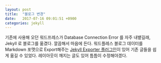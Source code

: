 ```yaml
---
layout: post
title:  "블로그 변경"
date:   2017-07-16 09:01:51 +0900
categories: jekyll
---
```


기존에 사용해 오던 워드프레스가 Database Connection Error 를 자주 내뱉길래, Jekyll 로 블로그를 옮겼다. 깔끔해서 마음에 든다. 워드플레스 블로그 데이터를 Markdown 포맷으로 Export해주는 [Jekyll Exporter 플러그인](https://ko.wordpress.org/plugins/jekyll-exporter/)이 있어 기존 글들을 쉽게 옮길 수 있었다. 레이아웃이 깨지는 글도 있어 틈틈이 수정해야겠다.

